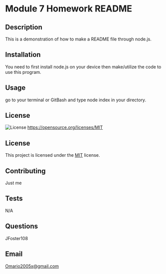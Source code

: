 # Module 7 Homework README
  ## Description
  This is a demonstration of how to make a README file through node.js.
  ## Installation
  You need to first install node.js on your device then make/utilize the code to use this program.
  ## Usage
  go to your terminal or GitBash and type node index in your directory.
  ## License
  ![License](https://img.shields.io/badge/license-MIT-blue.svg)
  https://opensource.org/licenses/MIT
  ## License
This project is licensed under the [MIT](https://opensource.org/licenses/MIT) license.
  ## Contributing
  Just me
  ## Tests
  N/A
  ## Questions
  JFoster108
  ## Email
  Omario2005x@gmail.com
  